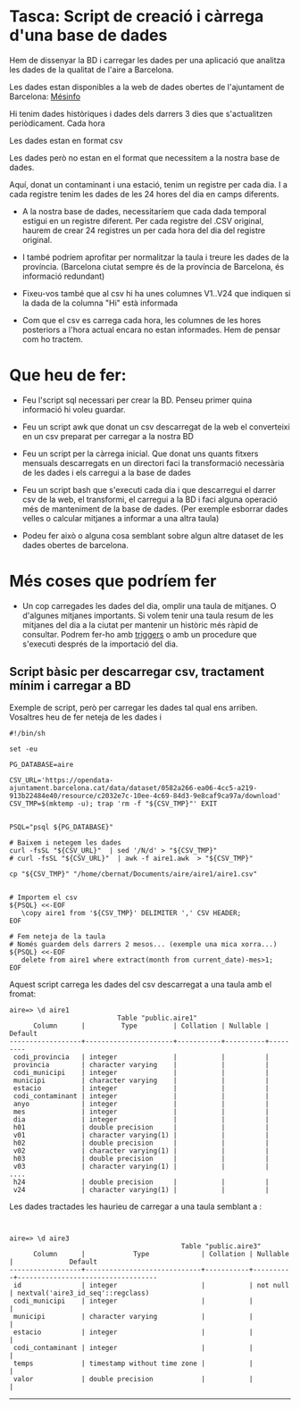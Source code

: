 # Tasca: Script de creació i càrrega d'una base de dades

Hem de dissenyar la BD i carregar les dades per una aplicació que analitza les dades de la qualitat de l'aire a Barcelona.

Les dades estan disponibles a la web de dades obertes de l'ajuntament de Barcelona: [Mésinfo](https://opendata-ajuntament.barcelona.cat/data/es/dataset/qualitat-aire-detall-bcn)

Hi tenim dades històriques i dades dels darrers 3 dies que s'actualitzen periòdicament. Cada hora

Les dades estan en format csv

Les dades però no estan en el format que necessitem a la nostra base de dades.

Aquí, donat un contaminant i una estació, tenim un registre per cada dia. I a cada registre tenim les dades de les 24 hores del dia en camps diferents.

* A la nostra base de dades, necessitaríem que cada dada temporal estigui en un registre diferent. Per cada registre del .CSV original, haurem de crear 24 registres un per cada hora del dia del registre original.

* I també podríem aprofitar per normalitzar la taula i treure les dades de la província. (Barcelona ciutat sempre és de la província de Barcelona, és informació redundant)

* Fixeu-vos també que al csv hi ha unes columnes V1..V24 que indiquen si la dada de la columna "Hi" està informada
    
* Com que el csv es carrega cada hora, les columnes de les hores posteriors a l'hora actual encara no estan informades. Hem de pensar com ho tractem.

# Que heu de fer:


* Feu l'script sql necessari per crear la BD. Penseu primer quina informació hi voleu guardar.

* Feu un script awk que donat un csv descarregat de la web el converteixi en un csv preparat per carregar a la nostra BD
    
* Feu un script per la càrrega inicial. Que donat uns quants fitxers mensuals descarregats en un directori faci la transformació necessària de les dades i els carregui a la base de dades

* Feu un script bash que s'executi cada dia i que descarregui el darrer csv de la web, el transformi, el carregui a la BD i faci alguna operació més de manteniment de la base de dades. (Per exemple esborrar dades velles o calcular mitjanes a informar a una altra taula)

    
* Podeu fer això o alguna cosa semblant sobre algun altre dataset de les dades obertes de barcelona.

# Més coses que podríem fer

* Un cop carregades les dades del dia, omplir una taula de mitjanes. O d'algunes mitjanes importants. Si volem tenir una taula resum de les mitjanes del dia a la ciutat per mantenir un històric més ràpid de consultar. Podrem fer-ho amb [triggers](https://moodle.escoladeltreball.org/mod/page/view.php?id=138419) o amb un procedure que s'executi després de la importació del dia.

## Script bàsic per descarregar csv, tractament mínim i carregar a BD

Exemple de script, però per carregar les dades tal qual ens arriben. Vosaltres heu de fer neteja de les dades i

```
#!/bin/sh

set -eu

PG_DATABASE=aire

CSV_URL='https://opendata-ajuntament.barcelona.cat/data/dataset/0582a266-ea06-4cc5-a219-913b22484e40/resource/c2032e7c-10ee-4c69-84d3-9e8caf9ca97a/download'
CSV_TMP=$(mktemp -u); trap 'rm -f "${CSV_TMP}"' EXIT


PSQL="psql ${PG_DATABASE}" 

# Baixem i netegem les dades
curl -fsSL "${CSV_URL}"  | sed '/N/d' > "${CSV_TMP}"
# curl -fsSL "${CSV_URL}"  | awk -f aire1.awk  > "${CSV_TMP}"

cp "${CSV_TMP}" "/home/cbernat/Documents/aire/aire1/aire1.csv"


# Importem el csv
${PSQL} <<-EOF
   \copy aire1 from '${CSV_TMP}' DELIMITER ',' CSV HEADER;
EOF

# Fem neteja de la taula
# Només guardem dels darrers 2 mesos... (exemple una mica xorra...)
${PSQL} <<-EOF
   delete from aire1 where extract(month from current_date)-mes>1;
EOF

```

Aquest script carrega les dades del csv descarregat a una taula amb el fromat:

```
aire=> \d aire1
                           Table "public.aire1"
      Column      |         Type         | Collation | Nullable | Default 
------------------+----------------------+-----------+----------+---------
 codi_provincia   | integer              |           |          | 
 provincia        | character varying    |           |          | 
 codi_municipi    | integer              |           |          | 
 municipi         | character varying    |           |          | 
 estacio          | integer              |           |          | 
 codi_contaminant | integer              |           |          | 
 anyo             | integer              |           |          | 
 mes              | integer              |           |          | 
 dia              | integer              |           |          | 
 h01              | double precision     |           |          | 
 v01              | character varying(1) |           |          | 
 h02              | double precision     |           |          | 
 v02              | character varying(1) |           |          | 
 h03              | double precision     |           |          | 
 v03              | character varying(1) |           |          | 
.... 
 h24              | double precision     |           |          | 
 v24              | character varying(1) |           |          | 

```

Les dades tractades les haurieu de carregar a una taula semblant a :

```


aire=> \d aire3
                                           Table "public.aire3"
      Column      |            Type             | Collation | Nullable |              Default              
------------------+-----------------------------+-----------+----------+-----------------------------------
 id               | integer                     |           | not null | nextval('aire3_id_seq'::regclass)
 codi_municipi    | integer                     |           |          | 
 municipi         | character varying           |           |          | 
 estacio          | integer                     |           |          | 
 codi_contaminant | integer                     |           |          | 
 temps            | timestamp without time zone |           |          | 
 valor            | double precision            |           |          | 

```

------------------------------------------------------------------------